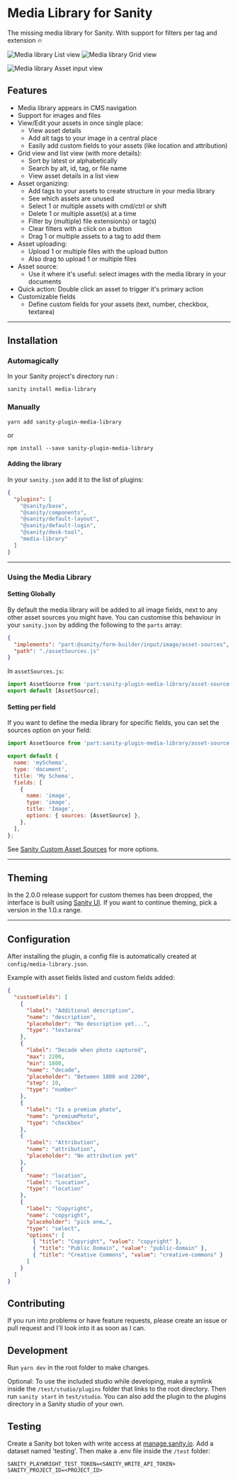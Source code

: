 # Media Library for Sanity

The missing media library for Sanity. With support for filters per tag and extension 🔥

![Media library List view](https://user-images.githubusercontent.com/580312/122677114-301d3780-d1e1-11eb-8ddc-e27a999c4ae2.png)
![Media library Grid view](https://user-images.githubusercontent.com/580312/122677117-31e6fb00-d1e1-11eb-8c36-952766228107.png)

![Media library Asset input view](https://user-images.githubusercontent.com/580312/122677171-78d4f080-d1e1-11eb-9c27-a4f34a48f9dc.png)

## Features

- Media library appears in CMS navigation
- Support for images and files
- View/Edit your assets in once single place:
  - View asset details
  - Add alt tags to your image in a central place
  - Easily add custom fields to your assets (like location and attribution)
- Grid view and list view (with more details):
  - Sort by latest or alphabetically
  - Search by alt, id, tag, or file name
  - View asset details in a list view
- Asset organizing:
  - Add tags to your assets to create structure in your media library
  - See which assets are unused
  - Select 1 or multiple assets with cmd/ctrl or shift
  - Delete 1 or multiple asset(s) at a time
  - Filter by (multiple) file extension(s) or tag(s)
  - Clear filters with a click on a button
  - Drag 1 or multiple assets to a tag to add them
- Asset uploading:
  - Upload 1 or multiple files with the upload button
  - Also drag to upload 1 or multiple files
- Asset source:
  - Use it where it's useful: select images with the media library in your documents
- Quick action: Double click an asset to trigger it's primary action
- Customizable fields
  - Define custom fields for your assets (text, number, checkbox, textarea)

---

## Installation

### Automagically

In your Sanity project's directory run :

```
sanity install media-library
```

### Manually

```
yarn add sanity-plugin-media-library
```

or

```
npm install --save sanity-plugin-media-library
```

#### Adding the library

In your `sanity.json` add it to the list of plugins:

```json
{
  "plugins": [
    "@sanity/base",
    "@sanity/components",
    "@sanity/default-layout",
    "@sanity/default-login",
    "@sanity/desk-tool",
    "media-library"
  ]
}
```

---

### Using the Media Library

#### Setting Globally

By default the media library will be added to all image fields, next to any other asset sources you might have. You can customise this behaviour in your `sanity.json` by adding the following to the `parts` array:

```json
{
  "implements": "part:@sanity/form-builder/input/image/asset-sources",
  "path": "./assetSources.js"
}
```

In `assetSources.js`:

```javascript
import AssetSource from 'part:sanity-plugin-media-library/asset-source';
export default [AssetSource];
```

#### Setting per field

If you want to define the media library for specific fields, you can set the sources option on your field:

```js
import AssetSource from 'part:sanity-plugin-media-library/asset-source';

export default {
  name: 'mySchema',
  type: 'document',
  title: 'My Schema',
  fields: [
    {
      name: 'image',
      type: 'image',
      title: 'Image',
      options: { sources: [AssetSource] },
    },
  ],
};
```

See [Sanity Custom Asset Sources](https://www.sanity.io/docs/custom-asset-sources) for more options.

---

## Theming

In the 2.0.0 release support for custom themes has been dropped, the interface is built using [Sanity UI](sanity.io/ui). If you want to continue theming, pick a version in the 1.0.x range.

---

## Configuration

After installing the plugin, a config file is automatically created at `config/media-library.json`.

Example with asset fields listed and custom fields added:

```json
{
  "customFields": [
    {
      "label": "Additional description",
      "name": "description",
      "placeholder": "No description yet...",
      "type": "textarea"
    },
    {
      "label": "Decade when photo captured",
      "max": 2200,
      "min": 1800,
      "name": "decade",
      "placeholder": "Between 1800 and 2200",
      "step": 10,
      "type": "number"
    },
    {
      "label": "Is a premium photo",
      "name": "premiumPhoto",
      "type": "checkbox"
    },
    {
      "label": "Attribution",
      "name": "attribution",
      "placeholder": "No attribution yet"
    },
    {
      "name": "location",
      "label": "Location",
      "type": "location"
    },
    {
      "label": "Copyright",
      "name": "copyright",
      "placeholder": "pick one…",
      "type": "select",
      "options": [
        { "title": "Copyright", "value": "copyright" },
        { "title": "Public Domain", "value": "public-domain" },
        { "title": "Creative Commons", "value": "creative-commons" }
      ]
    }
  ]
}
```

## Contributing

If you run into problems or have feature requests, please create an issue or pull request and I'll look into it as soon as I can.

## Development

Run `yarn dev` in the root folder to make changes.

Optional: To use the included studio while developing, make a symlink inside the `/test/studio/plugins` folder that links to the root directory. Then run `sanity start` in `test/studio`. You can also add the plugin to the plugins directory in a Sanity studio of your own.

## Testing

Create a Sanity bot token with write access at [manage.sanity.io](manage.sanity.io). Add a dataset named 'testing'. Then make a .env file inside the `/test` folder:

```
SANITY_PLAYWRIGHT_TEST_TOKEN=<SANITY_WRITE_API_TOKEN>
SANITY_PROJECT_ID=<PROJECT_ID>
```
